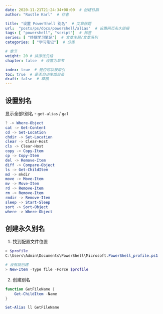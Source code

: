 ```yaml
---
date: 2020-11-21T21:24:34+08:00  # 创建日期
author: "Rustle Karl"  # 作者

title: "设置 PowerShell 别名"  # 文章标题
url:  "posts/ps/docs/powershell/alias"  # 设置网页永久链接
tags: [ "powershell", "script"]  # 标签
series: [ "终端学习笔记"]  # 文章主题/文章系列
categories: [ "学习笔记"]  # 分类

# 章节
weight: 20 # 排序优先级
chapter: false  # 设置为章节

index: true  # 是否可以被索引
toc: true  # 是否自动生成目录
draft: false  # 草稿
---
```


## 设置别名

显示全部\别名 - `get-alias` / `gal`

```powershell
? -> Where-Object
cat -> Get-Content
cd -> Set-Location
chdir -> Set-Location
clear -> Clear-Host
cls -> Clear-Host
copy -> Copy-Item
cp -> Copy-Item
del -> Remove-Item
diff -> Compare-Object
ls -> Get-ChildItem
md -> mkdir
move -> Move-Item
mv -> Move-Item
rd -> Remove-Item
rm -> Remove-Item
rmdir -> Remove-Item
sleep -> Start-Sleep
sort -> Sort-Object
where -> Where-Object
```

## 创建永久别名

1. 找到配置文件位置

```powershell
> $profile
C:\Users\Admin\Documents\PowerShell\Microsoft.PowerShell_profile.ps1

# 没有就创建
> New-Item -Type file -Force $profile
```

2. 创建别名

```powershell
function GetFileName {
    Get-ChildItem -Name
}

Set-Alias ll GetFileName
```
